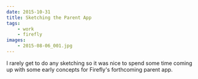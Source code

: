 ```yaml
---
date: 2015-10-31
title: Sketching the Parent App
tags:
    - work
    - firefly
images:
    - 2015-08-06_001.jpg
---
```

I rarely get to do any sketching so it was nice to spend some time coming up with some early concepts for Firefly's forthcoming parent app.